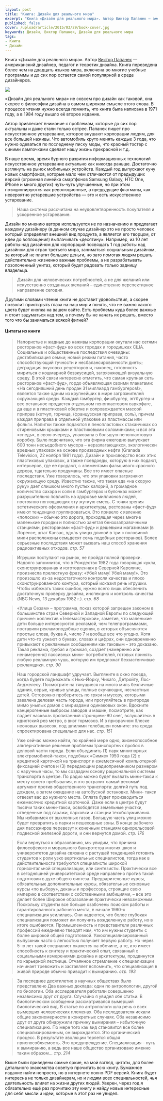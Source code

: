 ```yaml
---
layout: post
title: "Книга: Дизайн для реального мира"
excerpt: "Книга «Дизайн для реального мира». Автор Виктор Папанек — американский дизайнер, педагог и теоретик дизайна. Книга переведена более чем на двадцать языков мира, включена во многие учебные программы и до сих пор остается самой популярной в среде дизайнеров."
published: false
cover: /upload/article/2015/03/29/book-cover.jpg
keywords: Дизайн, Виктор Папанек, Дизайн для реального мира
tags:
- Книга
- Дизайн
---
```


Книга «Дизайн для реального мира». Автор <a href="https://ru.wikipedia.org/wiki/%D0%9F%D0%B0%D0%BF%D0%B0%D0%BD%D0%B5%D0%BA,_%D0%92%D0%B8%D0%BA%D1%82%D0%BE%D1%80" target="_blank">Виктор Папанек</a> — американский дизайнер, педагог и теоретик дизайна.
Книга переведена более чем на двадцать языков мира, включена во многие учебные программы и до сих пор остается самой популярной в среде дизайнеров.

<a href="http://store.artlebedev.ru/books/design/industrial/dizain-dlya-realnogo-mira/" target="_blank"><img src="{{ site.url}}/upload/article/2015/03/29/book-cover.jpg" class="original"/></a>

«Дизайн для реального мира» не совсем про дизайн как таковой, она скорее о философии дизайна в самом широком смысле этого слова. В процессе чтения нужно всегда помнить, что книга была написана в 1971 году, а в 1984 году вышло её второе издание.

Автор привлекает внимание к проблемам, которые до сих пор актуальны и даже стали только острее. Папанек пишет про искусственное устаревание, которое внушают корпорации людям, для все большей наживы. Что автомобиль круто менять каждые 3 года, что
нужно одеваться по последнему писку моды, что красный тостер с синими лампочками сделает нашу жизнь прекрасной и т.д.

В наше время, время бурного развития информационных технологий искусственное устаревание актуально как никогда раньше. Достаточно взглянуть на рынок мобильных устройств.
Каждый год выпускают кучу новых смартфонов, которые мало чем отличаются от предыдущих версий (огромная линейка смартфонов Samsung Galaxy, HTC One, iPhone и много других) чуть-чуть улучшенные, но при этом позиционируются как революционные, а предыдущие флагманы, как невероятно устаревшие устройства — это и есть искусственное устаревание.

<blockquote>
Наша система рассчитана на неудовлетворенность покупателя и ускоренное
устаревание.
</blockquote>

Дизайн по мнению автора используется не по назначению и предлагает каждому дизайнеру (в данном случае дизайнер это не просто человек который определяет внешний вид продукта, а является его творцом, от идеи до воплощения) выплачивать
«десятину». Например, из 10 лет работы над дизайном для корпораций посвящать 1 год работы над дизайном для стран третьего мира, заниматься социальным дизайном, за который не платят большие деньги, но зато помогая людям решать действительно жизненно важные проблемы, а не разрабатывать позолоченный унитаз, который будет радовать только задницу владельца.

<blockquote>
Дизайн для человеческих потребностей, а не для желаний или искусственно созданных желаний – единственно перспективное направление сегодня.
</blockquote>

Другими словами чтение книги не доставит удовольствия, а скорее позволит приоткрыть глаза на наш мир и понять, что не важно какого цвета будет кнопка на вашем сайте. Есть проблемы куда более важные и стоит задуматься над тем, а почему бы не начать их решать, вместо того что бы заниматься всякой фигней?

#### Цитаты из книги

<blockquote class="long-read">
Напористые и жадные до наживы корпорации окутали нас сетями ресторанов «фаст-фуд» во всех городах и городишках США. Социальные и общественные последствия очевидны: дестабилизация семьи; новый режим питания, часто способствующий тучности и несбалансированности диеты; деградация вкусовых рецепторов и, наконец, готовность мириться с кошмарной безвкусицей, загрязняющей визуальную среду. В этой связи интересно отметить, что самая крупная сеть ресторанов «фаст-фуд», гордо объявляющая своими плакатами: «На сегодняшний день продан 31 миллиард гамбургеров!», является также одним из крупнейших в мире загрязнителей окружающей среды. Каждый гамбургер, фишбургер, эггбургер и все остальное продается отдельном пенопластовом саркофаге, да еще и в пластиковой обертке и сопровождается массой приправ (кетчуп, горчица, (французская приправа, соль), причем каждая приправа в отдельной упаковке из пластмассы или фольги. Напитки также по­даются в пенопластовых стаканчиках со стиреновыми крышками и пластиковыми соломинками; и вся эта «снедь», в свою очередь, упакована в большую пенопластовую коробку. Было подсчитано, что эта фирма ежегодно выпускает 600 тонн несъедобного мусора – неразлагающихся, экологически вредных упаковок на основе производных нефти (Granada Television, 22 ноября 1981 года). Дизайн и производство всех этих пластиковых упаковок, а также псевдоеды, которую в них подают, интерьеров, где ее продают, с элементами фальшивого красного дерева, тщательно продуманы. Все это имеет опасные последствия.
Уже говорилось, что эти упаковки загрязняют окружающую среду. Известно также, что такая еда «на скорую руку» дает слишком много пустых калорий, а громадное количество сахара и соли в гамбургерах и булочках может разрушительно повлиять на здоровье миллионов людей, постоянно поглощающих эту жуткую смесь. С точки зрения эстетического оформления и архитектуры, рестораны «фаст-фуд» имеют тенденцию группироваться. Это привело к явлению «полоски» – обычно это дорога, проходящая через многие маленькие городки и полностью занятая бензозаправочными станциями, ресторанами «фаст-фуд» и дешевыми магазинами (в Лоренсе, штат Канзас, вдоль улицы длиной в три с половиной мили расположены семьдесят семь подобных ресторанов).
Более серьезные последствия может вызвать наш способ хранения радиоактивных отходов.
<cite>стр. 57</cite>
</blockquote>

<blockquote class="long-read">
Игрушки поступают на рынок, не пройдя полной проверки. Надолго запомнится, что
в Рождество 1982 года говорящая кукла, сконструированная и изготовленная в Северной
Каролине, произнесла прелестную фразу: «Убей маму! Убей маму!». Это произошло из-за
недостаточного контроля качества и плохо сконструированного контура, который исказил
речь игрушки.
Чтобы избежать таких ошибок, нужно всего лишь обеспечить достаточную проверку
дизайна, инспекцию и контроль качества (NBC News, 13 декабря 1982 г.).
<cite>стр. 68</cite>
</blockquote>

<blockquote class="long-read">
«Улица Сезам» – программа, показ которой запрещен законом в большинстве стран
Северной и Западной Европы по следующей причине: коллектив «Телемастерской»,
заметив, что маленькие дети больше интересуются рекламой, чем телепрограммами,
поставили рекламоподобные сценки, в которых объясняются простые слова, буква А,
число 7 и вообще все что угодно. Хотя дети что-то узнают о буквах, словах и цифрах, они
одновременно привыкают к рекламным сообщениям как таковым – это доказано. Такая
реклама, грубая и громкая, создает (намеренно или ненамеренно) пассивных мини-
потребителей, готовых принять любую рекламную чушь, которую им предложат
беззастенчивые рекламщики.
<cite>стр. 90</cite>
</blockquote>

<blockquote class="long-read">
Наш городской ландшафт удручает. Выгляните в окно поезда, когда будете
подъезжать к Нью-Йорку, Чикаго, Детройту, Лос-Анджелесу. Посмотрите на тянущиеся
на много миль безличные здания, серые, кривые улицы, полные скучающих, несчастных
детей. Осторожно проберитесь по грязи и мусору, которыми завалена деловая часть
города, или прогуляйтесь в пригороде мимо унылых домов с мириадами одинаковых
окон. Вдохните канцерогенные выбросы заводов и машин, посмотрите, как падает
насквозь пропитанный стронцием-90 снег, вслушайтесь в идиотский рев метро, в визг
тормозов. И в призрачном блеске неоновых вывесок, под шпилями телебашен помните:
эта среда спроектирована специально для нас.
<cite>стр. 151</cite>
</blockquote>

<blockquote class="long-read">
Уже сейчас можно найти, по крайней мере одно, жизнеспособное альтернативное
решение проблемы транспортных пробок в деловой части города. Если объединить (1)
парк минитюрных электромобилей-такси, подобных «Симке» 1950 года (2) с кредитной
карточкой на транспорт и ежемесячной компьютерной фиксацией счетов и (3)
передающим радиоприемником размером с наручные часы, то мы создадим основу
рациональной системы транспорта в центре. По радио можно будет вызвать мини-такси к
месту своего пребывания, и это устранит самый весомый аргумент против общественного
транспорта: долгий путь под дождем, а затем ожидание на автобусной остановке. Мини-
такси отвезет вас до нужного места. Оплата будет производиться ежемесячно кредитной
карточкой. Даже если в центре будут тысячи таких мини-такси, освободятся земельные
участки, отведенные под гаражи, парковки и станции техобслуживания. Мы избавимся от
выхлопных газов. Большую часть улиц можно будет превратить в парки и пешеходные
зоны. В конце рабочего дня пассажиров перевезут к конечным станциям однорельсовой
подвесной железной дороги, и они вернутся домой.
<cite>стр. 176</cite>
</blockquote>

<blockquote class="long-read">
Если вернуться к образованию, мы увидим, что причина философского и морального
банкротства многих школ и университетов дизайна связана с растущей тенденцией
готовить студентов к роли узко вертикальных специалистов, тогда как в действительности
требуются специалисты широкой горизонтальной специализации, или синтезисты.
Практически все в сегодняшней университетской среде направлено против такой
подготовки в духе общего синтеза. Предварительные курсы, обязательные
дополнительные курсы, обязательные основные курсы «по выбору», деканы и профессора,
строящие свою империю в соответствии с собственными амбициями, – все это делает
более Широкое образование практически невозможным. Поскольку студенты все больше
озабочены поиском работы и гарантированного рабочего места, в начале 1980-х
специализация усилилась. Они надеются, что более глубокая специализация поможет им
получить вожделенную работу, но в итоге ошибаются. Промышленность и представители
различных профессий ежедневно твердят нам, что им нужны студенты с более широкой
общей подготовкой. Узкоспециализированный выпускник часто с легкостью получает
первую работу. Но через 5-ю лет такой специалист окажется на обочине, а те, кто имеет
способность к синтезу и практический опыт, связанный с социальными измерениями
дизайна и архитектуры, продвинутся по карьерной лестнице. Отчаянное стремление к
специализации начинает тревожить и заставляет вспомнить, что специализация в живой
природе обычно приводит к вымиранию.
<cite>стр. 193</cite>
</blockquote>

<blockquote class="long-read">
За последнее десятилетие в научных обществах было представлено Два важных доклада: один по
антропологии, другой по биологии. Оба исследователя работали совершенно независимо друг от
друга. Случайно я увидел обе статьи. В биологическом сообщении рассматривался вымерший
биологический вид. В статье по антропологи шла речь о всех вымерших человеческих племенах.
Оба исследователя искали общие закономерности в конкретных случаях. Оба независимо друг от
друга обнаружили причину вымирания – избыточную специализацию. По мере того как вид
становится все более специализированным, он вырождается. Это органический процесс. В
результате эволюции теряется общая приспособляемость.
Это предупреждение. Специализация – путь к вымиранию, а ведь все наше общество организовано
именно таким образом...
<cite>стр. 214</cite>
</blockquote>

Выше были приведены самые яркие, на мой взгляд, цитаты, для более детального знакомства советую прочитать всю книгу. Бумажное издание найти непросто, но в интернете полно PDF версий.
Книга будет интересна не только дизайнерам, но и людям всех специальностей, чья деятельность влияет на жизни других людей.
Уверен, через год я обязательно ещё раз прочитаю эту книгу и найду новые интересные для себя мысли и идеи, которые в этот раз не увидел.
